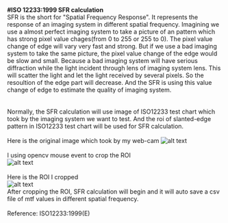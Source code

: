 **#ISO 12233:1999 SFR  calculation**
<br /> 
SFR is the short for "Spatial Frequency Response". It represents the response of an imaging system in different spatial frequency. Imagining we use a almost perfect imaging system to take a picture of an pattern which has strong pixel value chages(from 0 to 255 or 255 to 0). The pixel value change of edge will vary very fast and strong. But if we use a bad imaging system to take the same picture, the pixel value change of the edge would be slow and small. Because a bad imaging system will have serious diffraction while the light incident through lens of imaging system lens. This will scatter the light and let the light received by several pixels. So the resoultion of the edge part will decrease. And the SFR is using this value change of edge to estimate the quality of imaging system. <br />
<br />
<br />
Normally, the SFR calculation will use image of ISO12233 test chart which took by the imaging system we want to test. And the roi of slanted-edge pattern in ISO12233 test chart will be used for SFR calculation.
<br />
<br />
Here is the original image which took by my web-cam
![alt text](https://raw.githubusercontent.com/RayXie29/SFR_Calculation/master/imgs/original_img.bmp)
<br />
<br />
I using opencv mouse event to crop the ROI<br />
![alt text](https://raw.githubusercontent.com/RayXie29/SFR_Calculation/master/imgs/cropping.PNG)
<br />
<br />
Here is the ROI I cropped<br />
![alt text](https://raw.githubusercontent.com/RayXie29/SFR_Calculation/master/imgs/roi.PNG)
<br />
After cropping the ROI, SFR calculation will begin and it will auto save a csv file of mtf values in different spatial frequency.
<br />
<br />
Reference: ISO12233:1999(E)<br />
